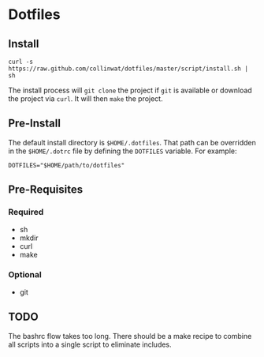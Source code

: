 # Dotfiles

## Install

    curl -s https://raw.github.com/collinwat/dotfiles/master/script/install.sh | sh

The install process will `git clone` the project if `git` is available or
download the project via `curl`. It will then `make` the project.

## Pre-Install

The default install directory is `$HOME/.dotfiles`. That path can be
overridden in the `$HOME/.dotrc` file by defining the `DOTFILES`
variable. For example:

    DOTFILES="$HOME/path/to/dotfiles"

## Pre-Requisites

### Required

- sh
- mkdir
- curl
- make

### Optional

- git

## TODO

The bashrc flow takes too long. There should be a make recipe to combine
all scripts into a single script to eliminate includes.
